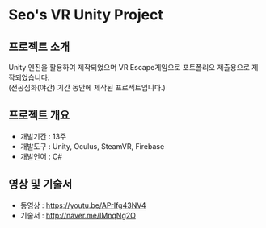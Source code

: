 # Seo's VR Unity Project
 
## 프로젝트 소개
Unity 엔진을 활용하여 제작되었으며 VR Escape게임으로 포트폴리오 제출용으로 제작되었습니다.  
(전공심화(야간) 기간 동안에 제작된 프로젝트입니다.)

## 프로젝트 개요

- 개발기간 : 13주
- 개발도구 : Unity, Oculus, SteamVR, Firebase
- 개발언어 : C#


## 영상 및 기술서
- 동영상 : https://youtu.be/APrIfg43NV4
- 기술서 : http://naver.me/IMnqNg2O
